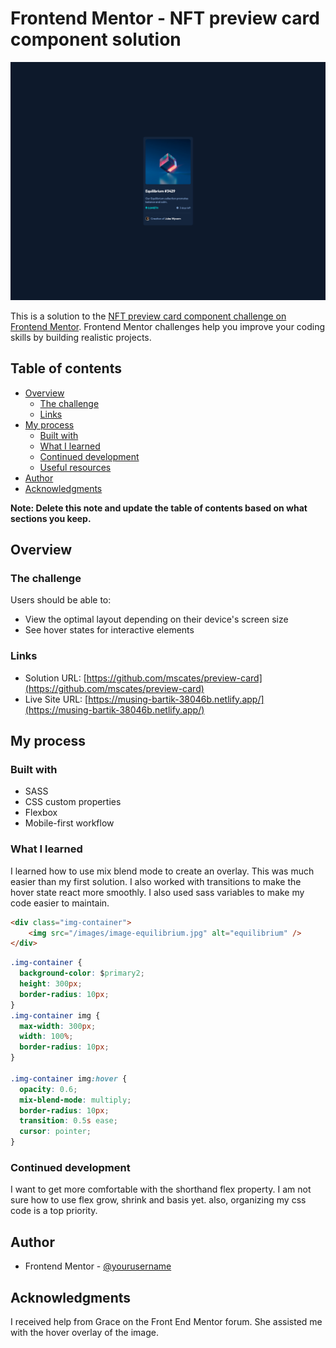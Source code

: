 # Frontend Mentor - NFT preview card component solution
![Design preview for the NFT preview card component coding challenge](./Screenshot.png)

This is a solution to the [NFT preview card component challenge on Frontend Mentor](https://www.frontendmentor.io/challenges/nft-preview-card-component-SbdUL_w0U). Frontend Mentor challenges help you improve your coding skills by building realistic projects. 

## Table of contents

- [Overview](#overview)
  - [The challenge](#the-challenge)
  - [Links](#links)
- [My process](#my-process)
  - [Built with](#built-with)
  - [What I learned](#what-i-learned)
  - [Continued development](#continued-development)
  - [Useful resources](#useful-resources)
- [Author](#author)
- [Acknowledgments](#acknowledgments)

**Note: Delete this note and update the table of contents based on what sections you keep.**

## Overview

### The challenge

Users should be able to:

- View the optimal layout depending on their device's screen size
- See hover states for interactive elements

### Links

- Solution URL: [https://github.com/mscates/preview-card](https://github.com/mscates/preview-card)
- Live Site URL: [https://musing-bartik-38046b.netlify.app/](https://musing-bartik-38046b.netlify.app/)

## My process

### Built with

- SASS
- CSS custom properties
- Flexbox
- Mobile-first workflow

### What I learned

I learned how to use mix blend mode to create an overlay.  This was much easier than my first solution.  I also worked with transitions to make the hover state react more smoothly.  I also used sass variables to make my code easier to maintain.

```html
<div class="img-container">
    <img src="/images/image-equilibrium.jpg" alt="equilibrium" />
</div>
```
```css
.img-container {
  background-color: $primary2;
  height: 300px;
  border-radius: 10px;
}
.img-container img {
  max-width: 300px;
  width: 100%;
  border-radius: 10px;
}

.img-container img:hover {
  opacity: 0.6;
  mix-blend-mode: multiply;
  border-radius: 10px;
  transition: 0.5s ease;
  cursor: pointer;
}
```

### Continued development

I want to get more comfortable with the shorthand flex property.  I am not sure how to use flex grow, shrink and basis yet.  also, organizing my css code is a top priority.

## Author

- Frontend Mentor - [@yourusername](https://www.frontendmentor.io/profile/mscates)

## Acknowledgments

I received help from Grace on the Front End Mentor forum.  She assisted me with the hover overlay of the image.  


